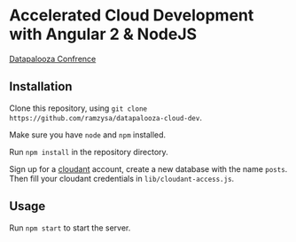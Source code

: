 # Accelerated Cloud Development with Angular 2 & NodeJS
[Datapalooza Confrence](http://www.spark.tc/datapalooza/tel-aviv/)

## Installation
Clone this repository, using `git clone https://github.com/ramzysa/datapalooza-cloud-dev`.

Make sure you have `node` and `npm` installed.

Run `npm install` in the repository directory.

Sign up for a [cloudant](https://cloudant.com/) account, create a new database with the name `posts`. Then fill your cloudant credentials in `lib/cloudant-access.js`.

## Usage
Run `npm start` to start the server.
